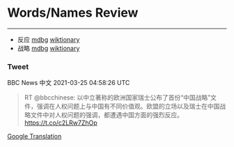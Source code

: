 
# Words/Names Review
___
- 反应 [mdbg](https://www.mdbg.net/chinese/dictionary?page=worddict&wdrst=0&wdqb=反应) [wiktionary](https://en.wiktionary.org/wiki/反应)
- 战略 [mdbg](https://www.mdbg.net/chinese/dictionary?page=worddict&wdrst=0&wdqb=战略) [wiktionary](https://en.wiktionary.org/wiki/战略)
### Tweet
BBC News 中文 2021-03-25 04:58:26 UTC
> RT @bbcchinese: 以中立著称的欧洲国家瑞士公布了首份“中国战略”文件，强调在人权问题上与中国有不同价值观。欧盟的立场以及瑞士在中国战略文件中对人权问题的强调，都遭遇中国方面的强烈反应。https://t.co/c2LRw7ZhOp

[Google Translation](https://translate.google.com/?hi=en&tab=TT&sl=zh-CN&tl=en&op=translate&text=RT+%40bbcchinese%3A+%E4%BB%A5%E4%B8%AD%E7%AB%8B%E8%91%97%E7%A7%B0%E7%9A%84%E6%AC%A7%E6%B4%B2%E5%9B%BD%E5%AE%B6%E7%91%9E%E5%A3%AB%E5%85%AC%E5%B8%83%E4%BA%86%E9%A6%96%E4%BB%BD%E2%80%9C%E4%B8%AD%E5%9B%BD%E6%88%98%E7%95%A5%E2%80%9D%E6%96%87%E4%BB%B6%EF%BC%8C%E5%BC%BA%E8%B0%83%E5%9C%A8%E4%BA%BA%E6%9D%83%E9%97%AE%E9%A2%98%E4%B8%8A%E4%B8%8E%E4%B8%AD%E5%9B%BD%E6%9C%89%E4%B8%8D%E5%90%8C%E4%BB%B7%E5%80%BC%E8%A7%82%E3%80%82%E6%AC%A7%E7%9B%9F%E7%9A%84%E7%AB%8B%E5%9C%BA%E4%BB%A5%E5%8F%8A%E7%91%9E%E5%A3%AB%E5%9C%A8%E4%B8%AD%E5%9B%BD%E6%88%98%E7%95%A5%E6%96%87%E4%BB%B6%E4%B8%AD%E5%AF%B9%E4%BA%BA%E6%9D%83%E9%97%AE%E9%A2%98%E7%9A%84%E5%BC%BA%E8%B0%83%EF%BC%8C%E9%83%BD%E9%81%AD%E9%81%87%E4%B8%AD%E5%9B%BD%E6%96%B9%E9%9D%A2%E7%9A%84%E5%BC%BA%E7%83%88%E5%8F%8D%E5%BA%94%E3%80%82https%3A%2F%2Ft.co%2Fc2LRw7ZhOp)
